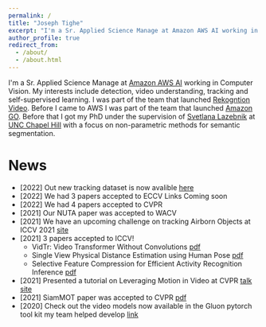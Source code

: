 ```yaml
---
permalink: /
title: "Joseph Tighe"
excerpt: "I'm a Sr. Applied Science Manage at Amazon AWS AI working in Computer Vision. I'm interested in detection, video classification, tracking and self-supervised learning. I was part of the initial Rekogntion video launch. Before I came to AWS I was part of the team that launched Amazon GO. Before that I got my PhD under the supervision of Svetlana Lazebnik at UNC Chapel Hill with a focus on non-parametric methods for semantic segmentation."
author_profile: true
redirect_from: 
  - /about/
  - /about.html
---
```


I'm a Sr. Applied Science Manage at [Amazon AWS AI](https://www.amazon.science/author/joseph-tighe) working in Computer Vision. My interests include detection, video understanding, tracking and self-supervised learning. 
I was part of the team that launched [Rekogntion Video](https://aws.amazon.com/rekognition/?trkCampaign=acq_paid_search_brand&sc_channel=ps&sc_campaign=acquisition_US&sc_publisher=Google&sc_category=Machine%20Learning&sc_country=US&sc_geo=NAMER&sc_outcome=acq&sc_detail=amazon%20image%20recognition&sc_content={adgroup}&sc_matchtype=e&sc_segment=531871356629&sc_medium=ACQ-P|PS-GO|Brand|Desktop|SU|Machine%20Learning|Solution|US|EN|Sitelink&s_kwcid=AL!4422!3!531871356629!e!!g!!amazon%20image%20recognition&ef_id=CjwKCAjwo4mIBhBsEiwAKgzXONpL2V-1pMjqPxK9qFnAeId2KPIE4IB1Wl2dk-RYmxGzPwxfD34DeBoCbJMQAvD_BwE:G:s&s_kwcid=AL!4422!3!531871356629!e!!g!!amazon%20image%20recognition&blog-cards.sort-by=item.additionalFields.createdDate&blog-cards.sort-order=desc).
Before I came to AWS I was part of the team that launched [Amazon GO](https://www.amazon.com/b?ie=UTF8&node=16008589011). 
Before that I got my PhD under the supervision of [Svetlana Lazebnik](https://slazebni.cs.illinois.edu/) at [UNC Chapel Hill](https://cs.unc.edu/) with a focus on non-parametric methods for semantic segmentation.

News
======
* [2022] Out new tracking dataset is now avalible [here](https://amazon-research.github.io/tracking-dataset/personpath22.html)
* [2022] We had 3 papers accepted to ECCV Links Coming soon
* [2022] We had 4 papers accepted to CVPR
* [2021] Our NUTA paper was accepted to WACV
* [2021] We have an upcoming challenge on tracking Airborn Objects at ICCV 2021 [site](https://zontakm9.github.io/aot-iccvw21/)
* [2021] 3 papers accepted to ICCV! 
    * VidTr: Video Transformer Without Convolutions [pdf](https://arxiv.org/pdf/2104.11746.pdf)
    * Single View Physical Distance Estimation using Human Pose [pdf](https://arxiv.org/pdf/2106.10335.pdf)
    * Selective Feature Compression for Efficient Activity Recognition Inference [pdf](https://arxiv.org/pdf/2104.00179.pdf)
* [2021] Presented a tutorial on Leveraging Motion in Video at CVPR [talk](https://youtu.be/6j55CyKwkP8) [site](https://bryanyzhu.github.io/video-cvpr2021/)
* [2021] SiamMOT paper was accepted to CVPR [pdf](https://openaccess.thecvf.com/content/CVPR2021/papers/Shuai_SiamMOT_Siamese_Multi-Object_Tracking_CVPR_2021_paper.pdf)
* [2020] Check out the video models now available in the Gluon pytorch tool kit my team helped develop [link](https://cv.gluon.ai/model_zoo/action_recognition.html)
